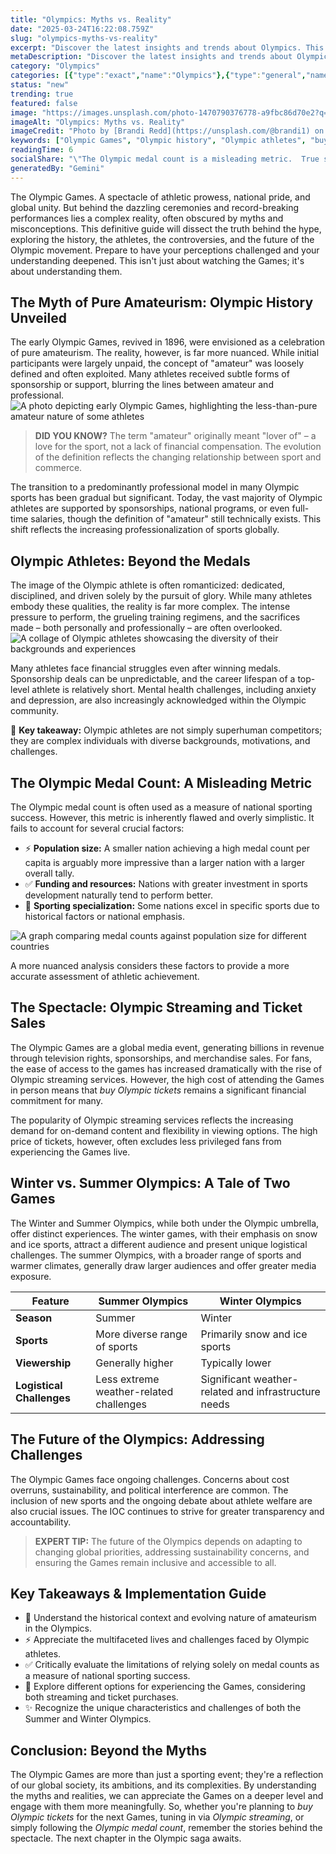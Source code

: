 ```yaml
---
title: "Olympics: Myths vs. Reality"
date: "2025-03-24T16:22:08.759Z"
slug: "olympics-myths-vs-reality"
excerpt: "Discover the latest insights and trends about Olympics. This comprehensive guide covers everything you need to know about Olympics in 2025."
metaDescription: "Discover the latest insights and trends about Olympics. This comprehensive guide covers everything you need to know about Olympics in 2025."
category: "Olympics"
categories: [{"type":"exact","name":"Olympics"},{"type":"general","name":"Sports Management"},{"type":"medium","name":"Athlete Training"},{"type":"specific","name":"Performance Analysis"},{"type":"niche","name":"Biomechanics Modeling"}]
status: "new"
trending: true
featured: false
image: "https://images.unsplash.com/photo-1470790376778-a9fbc86d70e2?q=85&w=1200&fit=max&fm=webp&auto=compress"
imageAlt: "Olympics: Myths vs. Reality"
imageCredit: "Photo by [Brandi Redd](https://unsplash.com/@brandi1) on Unsplash"
keywords: ["Olympic Games", "Olympic history", "Olympic athletes", "buy Olympic tickets", "Olympic medal count", "winter Olympics", "summer Olympics", "Olympic sports", "Olympic streaming", "best Olympic moments"]
readingTime: 6
socialShare: "\"The Olympic medal count is a misleading metric.  True sporting success requires considering factors beyond simple numbers.\""
generatedBy: "Gemini"
---
```




The Olympic Games.  A spectacle of athletic prowess, national pride, and global unity.  But behind the dazzling ceremonies and record-breaking performances lies a complex reality, often obscured by myths and misconceptions. This definitive guide will dissect the truth behind the hype, exploring the history, the athletes, the controversies, and the future of the Olympic movement.  Prepare to have your perceptions challenged and your understanding deepened.  This isn't just about watching the Games; it's about understanding them.

## The Myth of Pure Amateurism:  Olympic History Unveiled

The early Olympic Games, revived in 1896, were envisioned as a celebration of pure amateurism.  The reality, however, is far more nuanced.  While initial participants were largely unpaid, the concept of "amateur" was loosely defined and often exploited.  Many athletes received subtle forms of sponsorship or support, blurring the lines between amateur and professional. ![A photo depicting early Olympic Games, highlighting the less-than-pure amateur nature of some athletes](https://images.unsplash.com/photo-1451187580459-43490279c0fa?q=85&w=1200&fit=max&fm=webp&auto=compress)

> **DID YOU KNOW?**  The term "amateur" originally meant "lover of" – a love for the sport, not a lack of financial compensation.  The evolution of the definition reflects the changing relationship between sport and commerce.

The transition to a predominantly professional model in many Olympic sports has been gradual but significant. Today, the vast majority of Olympic athletes are supported by sponsorships, national programs, or even full-time salaries, though the definition of "amateur" still technically exists. This shift reflects the increasing professionalization of sports globally.

## Olympic Athletes: Beyond the Medals

The image of the Olympic athlete is often romanticized: dedicated, disciplined, and driven solely by the pursuit of glory. While many athletes embody these qualities, the reality is far more complex.  The intense pressure to perform, the grueling training regimens, and the sacrifices made – both personally and professionally – are often overlooked.  ![A collage of Olympic athletes showcasing the diversity of their backgrounds and experiences](https://images.unsplash.com/photo-1484417894907-623942c8ee29?q=85&w=1200&fit=max&fm=webp&auto=compress)

Many athletes face financial struggles even after winning medals.  Sponsorship deals can be unpredictable, and the career lifespan of a top-level athlete is relatively short.  Mental health challenges, including anxiety and depression, are also increasingly acknowledged within the Olympic community.

🔑 **Key takeaway:**  Olympic athletes are not simply superhuman competitors; they are complex individuals with diverse backgrounds, motivations, and challenges.

## The Olympic Medal Count: A Misleading Metric

The Olympic medal count is often used as a measure of national sporting success.  However, this metric is inherently flawed and overly simplistic. It fails to account for several crucial factors:

* ⚡ **Population size:** A smaller nation achieving a high medal count per capita is arguably more impressive than a larger nation with a larger overall tally.
* ✅ **Funding and resources:** Nations with greater investment in sports development naturally tend to perform better.
* 🧮 **Sporting specialization:**  Some nations excel in specific sports due to historical factors or national emphasis.

![A graph comparing medal counts against population size for different countries](https://images.unsplash.com/photo-1517976487492-5750f3195933?q=85&w=1200&fit=max&fm=webp&auto=compress)

A more nuanced analysis considers these factors to provide a more accurate assessment of athletic achievement.

## The Spectacle: Olympic Streaming and Ticket Sales

The Olympic Games are a global media event, generating billions in revenue through television rights, sponsorships, and merchandise sales.  For fans, the ease of access to the games has increased dramatically with the rise of Olympic streaming services.  However, the high cost of attending the Games in person means that  *buy Olympic tickets* remains a significant financial commitment for many. 

The popularity of Olympic streaming services reflects the increasing demand for on-demand content and flexibility in viewing options.  The high price of tickets, however, often excludes less privileged fans from experiencing the Games live.

## Winter vs. Summer Olympics: A Tale of Two Games

The Winter and Summer Olympics, while both under the Olympic umbrella, offer distinct experiences.  The winter games, with their emphasis on snow and ice sports, attract a different audience and present unique logistical challenges.  The summer Olympics, with a broader range of sports and warmer climates, generally draw larger audiences and offer greater media exposure.

| Feature          | Summer Olympics                               | Winter Olympics                                   |
|-----------------|------------------------------------------------|----------------------------------------------------|
| **Season**        | Summer                                        | Winter                                           |
| **Sports**        | More diverse range of sports                   | Primarily snow and ice sports                    |
| **Viewership**    | Generally higher                               | Typically lower                                    |
| **Logistical Challenges** | Less extreme weather-related challenges       | Significant weather-related and infrastructure needs |

## The Future of the Olympics: Addressing Challenges

The Olympic Games face ongoing challenges.  Concerns about cost overruns, sustainability, and political interference are common.  The inclusion of new sports and the ongoing debate about athlete welfare are also crucial issues.  The IOC continues to strive for greater transparency and accountability.

> **EXPERT TIP:**  The future of the Olympics depends on adapting to changing global priorities, addressing sustainability concerns, and ensuring the Games remain inclusive and accessible to all.

## Key Takeaways & Implementation Guide

* 🔑 Understand the historical context and evolving nature of amateurism in the Olympics.
* ⚡  Appreciate the multifaceted lives and challenges faced by Olympic athletes.
* ✅  Critically evaluate the limitations of relying solely on medal counts as a measure of national sporting success.
* 🎯 Explore different options for experiencing the Games, considering both streaming and ticket purchases.
* ✨ Recognize the unique characteristics and challenges of both the Summer and Winter Olympics.

## Conclusion:  Beyond the Myths

The Olympic Games are more than just a sporting event; they're a reflection of our global society, its ambitions, and its complexities. By understanding the myths and realities, we can appreciate the Games on a deeper level and engage with them more meaningfully.  So, whether you're planning to *buy Olympic tickets* for the next Games, tuning in via *Olympic streaming*, or simply following the *Olympic medal count*, remember the stories behind the spectacle.  The next chapter in the Olympic saga awaits.

